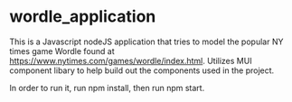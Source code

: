 # wordle_application

This is a Javascript nodeJS application that tries to model the popular NY times game Wordle found at https://www.nytimes.com/games/wordle/index.html.
Utilizes MUI component libary to help build out the components used in the project.

In order to run it, run npm install, then run npm start.
